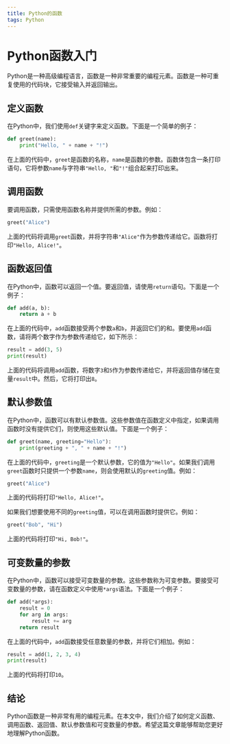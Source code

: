 ```yaml
---
title: Python的函数
tags: Python
---
```


# Python函数入门

Python是一种高级编程语言，函数是一种非常重要的编程元素。函数是一种可重复使用的代码块，它接受输入并返回输出。<!--more-->

## 定义函数

在Python中，我们使用`def`关键字来定义函数。下面是一个简单的例子：

```python
def greet(name):
    print("Hello, " + name + "!")
```

在上面的代码中，`greet`是函数的名称，`name`是函数的参数。函数体包含一条打印语句，它将参数`name`与字符串`"Hello, "`和`"!"`组合起来打印出来。

## 调用函数

要调用函数，只需使用函数名称并提供所需的参数。例如：

```python
greet("Alice")
```

上面的代码将调用`greet`函数，并将字符串`"Alice"`作为参数传递给它。函数将打印`"Hello, Alice!"`。

## 函数返回值

在Python中，函数可以返回一个值。要返回值，请使用`return`语句。下面是一个例子：

```python
def add(a, b):
    return a + b
```

在上面的代码中，`add`函数接受两个参数`a`和`b`，并返回它们的和。要使用`add`函数，请将两个数字作为参数传递给它，如下所示：

```python
result = add(3, 5)
print(result)
```

上面的代码将调用`add`函数，将数字`3`和`5`作为参数传递给它，并将返回值存储在变量`result`中。然后，它将打印出`8`。

## 默认参数值

在Python中，函数可以有默认参数值。这些参数值在函数定义中指定，如果调用函数时没有提供它们，则使用这些默认值。下面是一个例子：

```python
def greet(name, greeting="Hello"):
    print(greeting + ", " + name + "!")
```

在上面的代码中，`greeting`是一个默认参数，它的值为`"Hello"`。如果我们调用`greet`函数时只提供一个参数`name`，则会使用默认的`greeting`值。例如：

```python
greet("Alice")
```

上面的代码将打印`"Hello, Alice!"`。

如果我们想要使用不同的`greeting`值，可以在调用函数时提供它。例如：

```python
greet("Bob", "Hi")
```

上面的代码将打印`"Hi, Bob!"`。

## 可变数量的参数

在Python中，函数可以接受可变数量的参数。这些参数称为可变参数。要接受可变数量的参数，请在函数定义中使用`*args`语法。下面是一个例子：

```python
def add(*args):
    result = 0
    for arg in args:
        result += arg
    return result
```

在上面的代码中，`add`函数接受任意数量的参数，并将它们相加。例如：

```python
result = add(1, 2, 3, 4)
print(result)
```

上面的代码将打印`10`。

## 结论

Python函数是一种非常有用的编程元素。在本文中，我们介绍了如何定义函数、调用函数、返回值、默认参数值和可变数量的参数。希望这篇文章能够帮助您更好地理解Python函数。
